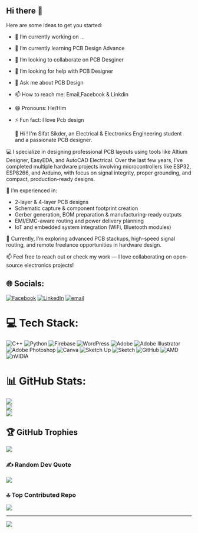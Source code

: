 ## Hi there 👋


Here are some ideas to get you started:

- 🔭 I’m currently working on ...
- 🌱 I’m currently learning PCB Design Advance
- 👯 I’m looking to collaborate on PCB Desginer
- 🤔 I’m looking for help with PCB Designer
- 💬 Ask me about PCB Design
- 📫 How to reach me: Email,Facebook & Linkdin 
- 😄 Pronouns: He/Him
- ⚡ Fun fact: I love Pcb design

  👋 Hi ! I'm Sifat Sikder, an Electrical & Electronics Engineering student and a passionate PCB designer. 

💻 I specialize in designing professional PCB layouts using tools like Altium Designer, EasyEDA, and AutoCAD Electrical. Over the last few years, I’ve completed multiple hardware projects involving microcontrollers like ESP32, ESP8266, and Arduino, with focus on signal integrity, proper grounding, and compact, production-ready designs.

🔧 I’m experienced in:
- 2-layer & 4-layer PCB designs
- Schematic capture & component footprint creation
- Gerber generation, BOM preparation & manufacturing-ready outputs
- EMI/EMC-aware routing and power delivery planning
- IoT and embedded system integration (WiFi, Bluetooth modules)

🚀 Currently, I’m exploring advanced PCB stackups, high-speed signal routing, and remote freelance opportunities in hardware design.

📫 Feel free to reach out or check my work — I love collaborating on open-source electronics projects!


## 🌐 Socials:
[![Facebook](https://img.shields.io/badge/Facebook-%231877F2.svg?logo=Facebook&logoColor=white)](https://facebook.com/Rafsanul.sifat.550) [![LinkedIn](https://img.shields.io/badge/LinkedIn-%230077B5.svg?logo=linkedin&logoColor=white)](https://linkedin.com/in/sifatsikder) [![email](https://img.shields.io/badge/Email-D14836?logo=gmail&logoColor=white)](mailto:rafsanahmedsifat820@gmail.com) 

# 💻 Tech Stack:
![C++](https://img.shields.io/badge/c++-%2300599C.svg?style=for-the-badge&logo=c%2B%2B&logoColor=white) ![Python](https://img.shields.io/badge/python-3670A0?style=for-the-badge&logo=python&logoColor=ffdd54) ![Firebase](https://img.shields.io/badge/firebase-a08021?style=for-the-badge&logo=firebase&logoColor=ffcd34) ![WordPress](https://img.shields.io/badge/WordPress-%23117AC9.svg?style=for-the-badge&logo=WordPress&logoColor=white) ![Adobe](https://img.shields.io/badge/adobe-%23FF0000.svg?style=for-the-badge&logo=adobe&logoColor=white) ![Adobe Illustrator](https://img.shields.io/badge/adobe%20illustrator-%23FF9A00.svg?style=for-the-badge&logo=adobe%20illustrator&logoColor=white) ![Adobe Photoshop](https://img.shields.io/badge/adobe%20photoshop-%2331A8FF.svg?style=for-the-badge&logo=adobe%20photoshop&logoColor=white) ![Canva](https://img.shields.io/badge/Canva-%2300C4CC.svg?style=for-the-badge&logo=Canva&logoColor=white) ![Sketch Up](https://img.shields.io/badge/SketchUp-005F9E?style=for-the-badge&logo=sketchup&logoColor=white) ![Sketch](https://img.shields.io/badge/Sketch-FFB387?style=for-the-badge&logo=sketch&logoColor=black) ![GitHub](https://img.shields.io/badge/github-%23121011.svg?style=for-the-badge&logo=github&logoColor=white) ![AMD](https://img.shields.io/badge/AMD-%23000000.svg?style=for-the-badge&logo=amd&logoColor=white) ![nVIDIA](https://img.shields.io/badge/nVIDIA-%2376B900.svg?style=for-the-badge&logo=nVIDIA&logoColor=white)
# 📊 GitHub Stats:
![](https://github-readme-stats.vercel.app/api?username=Sifat304&theme=radical&hide_border=false&include_all_commits=false&count_private=false)<br/>
![](https://nirzak-streak-stats.vercel.app/?user=Sifat304&theme=radical&hide_border=false)<br/>
![](https://github-readme-stats.vercel.app/api/top-langs/?username=Sifat304&theme=radical&hide_border=false&include_all_commits=false&count_private=false&layout=compact)

## 🏆 GitHub Trophies
![](https://github-profile-trophy.vercel.app/?username=Sifat304&theme=onedark&no-frame=false&no-bg=true&margin-w=4)

### ✍️ Random Dev Quote
![](https://quotes-github-readme.vercel.app/api?type=horizontal&theme=radical)

### 🔝 Top Contributed Repo
![](https://github-contributor-stats.vercel.app/api?username=Sifat304&limit=5&theme=merko&combine_all_yearly_contributions=true)

---
[![](https://visitcount.itsvg.in/api?id=Sifat304&icon=0&color=0)](https://visitcount.itsvg.in)

<!-- Proudly created with GPRM ( https://gprm.itsvg.in ) -->

